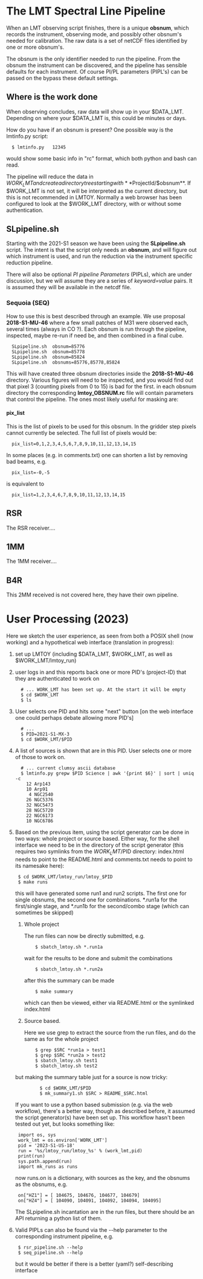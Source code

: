 # The LMT Spectral Line Pipeline

When an LMT observing script finishes, there is a unique **obsnum**,
which records the instrument, observing mode, and possibly
other obsnum's needed for calibration. The raw data is a set
of netCDF files identified by one or more obsnum's.

The obsnum is the only identifier needed to run the pipeline. From the
obsnum the instrument can be discovered, and the pipeline has sensible
defaults for each instrument. Of course PI/PL parameters (PIPL's) can
be passed on the bypass these default settings.

## Where is the work done

When observing concludes, raw data will show up in your $DATA_LMT. Depending on
where your $DATA_LMT is, this could be minutes or days.

How do you have if an obsnum is present? One possible way is the lmtinfo.py script:

      $ lmtinfo.py   12345

would show some basic info in "rc" format, which both python and bash can read.

The pipeline will reduce the data in $WORK_LMT and create a directory tree
starting with **$ProjectId/$obsnum**.  If $WORK_LMT is not set, it will be interpreted
as the current directory, but this is not recommended in LMTOY. Normally a web browser
has been configured to look at the $WORK_LMT directory, with or without some authentication.

## SLpipeline.sh

Starting with the 2021-S1 season we have been using the **SLpipeline.sh** script.
The intent is that the script only needs an **obsnum**, and will figure out which instrument
is used, and run the reduction via the instrument specific reduction pipeline.

There will also be optional *PI pipeline Parameters* (PIPLs), which
are under discussion, but we will assume they are a series of
*keyword=value* pairs. It is assumed they will be available in the
netcdf file.

### Sequoia  (SEQ)

How to use this is best described through an example. We use proposal **2018-S1-MU-46**
where a few small patches of M31 were observed each, several times (always in CO ?).
Each obsnum is run through the pipeline, 
inspected, maybe re-run if need be, and then combined in a final cube.

      SLpipeline.sh  obsnum=85776 
      SLpipeline.sh  obsnum=85778
      SLpipeline.sh  obsnum=85824
      SLpipeline.sh  obsnums=85776,85778,85824 

This will have created three obsnum directories inside the **2018-S1-MU-46** directory.
Various figures will need to be inspected, and you would find out that pixel 3
(counting pixels from 0 to 15) is bad for the first. in each obsnum directory the
corresponding **lmtoy_OBSNUM.rc** file will contain parameters that control the pipeline.
The ones most likely useful for masking are:

#### pix_list

This is the list of pixels to be used for this obsnum. In the gridder step pixels cannot
currently be selected.  The full list of pixels would be:

      pix_list=0,1,2,3,4,5,6,7,8,9,10,11,12,13,14,15

In some places (e.g. in comments.txt) one can shorten a list by removing bad beams, e.g.

      pix_list=-0,-5

is equivalent to

      pix_list=1,2,3,4,6,7,8,9,10,11,12,13,14,15

## RSR

The RSR receiver....

## 1MM

The 1MM receiver....

## B4R

This 2MM received is not covered here, they have their own pipeline.

# User Processing (2023)

Here we sketch the user experience, as seen from both a POSIX shell
(now working) and a hypothetical web interface (translation in progress):

1. set up LMTOY (including $DATA_LMT, $WORK_LMT, as well as $WORK_LMT/lmtoy_run)

2. user logs in and this reports back one or more PID's (project-ID)
   that they are authenticated to work on

         # ... WORK_LMT has been set up. At the start it will be empty
         $ cd $WORK_LMT
         $ ls

3. User selects one PID and hits some "next" button [on the web interface
   one could perhaps debate allowing more PID's]

         # ...
         $ PID=2021-S1-MX-3
         $ cd $WORK_LMT/$PID

4. A list of sources is shown that are in this PID. User selects one
   or more of those to work on. 
   
         # ... current clumsy ascii database
         $ lmtinfo.py grepw $PID Science | awk '{print $6}' | sort | uniq -c
           12 Arp143
           10 Arp91
            4 NGC2540
           26 NGC5376
           32 NGC5473
           28 NGC5720
           22 NGC6173
           10 NGC6786

5. Based on the previous item, using the script generator can be done in two ways:
   whole project or source based. Either way, for the shell interface we need to be in
   the directory of the script generator   (this requires two symlinks from the $WORK_LMT/$PID directory:
   index.html needs to point to the README.html and comments.txt needs to point to its namesake here):

        $ cd $WORK_LMT/lmtoy_run/lmtoy_$PID
        $ make runs

   this will have generated some run1 and run2 scripts. The first one for single obsnums, the second one for
   combinations.   \*.run1a for the first/single stage,
   and \*.run1b for the second/combo stage (which can sometimes be skipped)

   1.   Whole project

        The run files can now be directly submitted, e.g.

                $ sbatch_lmtoy.sh *.run1a

        wait for the results to be done and submit the combinations

                $ sbatch_lmtoy.sh *.run2a

        after this the summary can be made

                $ make summary

        which can then be viewed, either via README.html or the symlinked index.html
		
   2.   Source based.
   
        Here we use grep to extract the source from the run files, and do the same as for the whole project

                $ grep $SRC *run1a > test1
                $ grep $SRC *run2a > test2
                $ sbatch_lmtoy.sh test1
                $ sbatch_lmtoy.sh test2
		
	 but making the summary table just for a source is now tricky:
	 
                $ cd $WORK_LMT/$PID
                $ mk_summary1.sh $SRC > README_$SRC.html

   If you want to use a python based submission (e.g. via the web workflow), there's a better way, though
   as described before, it assumed the script generator(s) have been set up. This workflow hasn't been
   tested out yet, but looks something like:

        import os, sys
        work_lmt = os.environ['WORK_LMT']
        pid = '2023-S1-US-18'
        run = '%s/lmtoy_run/lmtoy_%s' % (work_lmt,pid)
        print(run)
        sys.path.append(run)
        import mk_runs as runs

   now runs.on is a dictionary, with sources as the key, and the obsnums as the obsnums, e.g.

        on["HZ1"] = [ 104675, 104676, 104677, 104679]
        on["HZ4"] = [ 104090, 104091, 104092, 104094, 104095]

   The SLpipeline.sh incantation are in the run files, but there should be an API returning a python
   list of them.


6. Valid PIPLs can also be found via the --help parameter to the corresponding instrument pipeline, e.g.

        $ rsr_pipeline.sh --help
        $ seq_pipeline.sh --help

   but it would be better if there is a better (yaml?) self-describing interface
